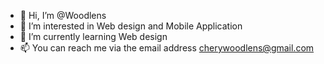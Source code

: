 - 👋 Hi, I’m @Woodlens
- 👀 I’m interested in Web design and Mobile Application
- 🌱 I’m currently learning Web design
- 📫 You can reach me via the email address cherywoodlens@gmail.com

<!---
Woodlens/Woodlens is a ✨ special ✨ repository because its `README.md` (this file) appears on your GitHub profile.
You can click the Preview link to take a look at your changes.
--->
